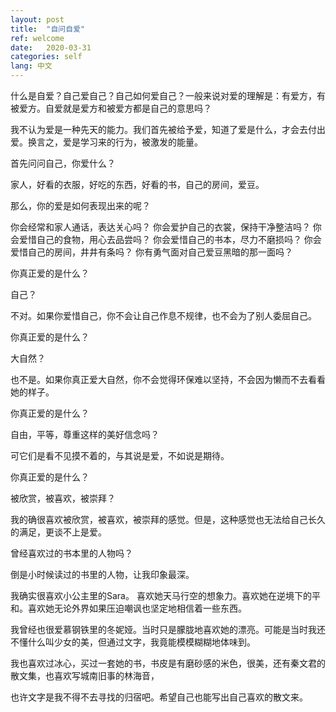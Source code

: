 ```yaml
---
layout: post
title:  "自问自爱"
ref: welcome
date:   2020-03-31
categories: self
lang: 中文
---
```



什么是自爱？自己爱自己？自己如何爱自己？一般来说对爱的理解是：有爱方，有被爱方。自爱就是爱方和被爱方都是自己的意思吗？

我不认为爱是一种先天的能力。我们首先被给予爱，知道了爱是什么，才会去付出爱。换言之，爱是学习来的行为，被激发的能量。

首先问问自己，你爱什么？

家人，好看的衣服，好吃的东西，好看的书，自己的房间，爱豆。

那么，你的爱是如何表现出来的呢？

你会经常和家人通话，表达关心吗？
你会爱护自己的衣裳，保持干净整洁吗？
你会爱惜自己的食物，用心去品尝吗？
你会爱惜自己的书本，尽力不磨损吗？
你会爱惜自己的房间，井井有条吗？
你有勇气面对自己爱豆黑暗的那一面吗？

你真正爱的是什么？

自己？

不对。如果你爱惜自己，你不会让自己作息不规律，也不会为了别人委屈自己。

你真正爱的是什么？

大自然？

也不是。如果你真正爱大自然，你不会觉得环保难以坚持，不会因为懒而不去看看她的样子。

你真正爱的是什么？

自由，平等，尊重这样的美好信念吗？

可它们是看不见摸不着的，与其说是爱，不如说是期待。

你真正爱的是什么？

被欣赏，被喜欢，被崇拜？

我的确很喜欢被欣赏，被喜欢，被崇拜的感觉。但是，这种感觉也无法给自己长久的满足，更谈不上是爱。

曾经喜欢过的书本里的人物吗？

倒是小时候读过的书里的人物，让我印象最深。

我确实很喜欢小公主里的Sara。 喜欢她天马行空的想象力。喜欢她在逆境下的平和。喜欢她无论外界如果压迫嘲讽也坚定地相信着一些东西。

我曾经也很爱慕钢铁里的冬妮娅。当时只是朦胧地喜欢她的漂亮。可能是当时我还不懂什么叫少女的美，但通过文字，我竟能模模糊糊地体味到。

我也喜欢过冰心，买过一套她的书，书皮是有磨砂感的米色，很美，还有秦文君的散文集，也喜欢写城南旧事的林海音，

也许文字是我不得不去寻找的归宿吧。希望自己也能写出自己喜欢的散文来。






